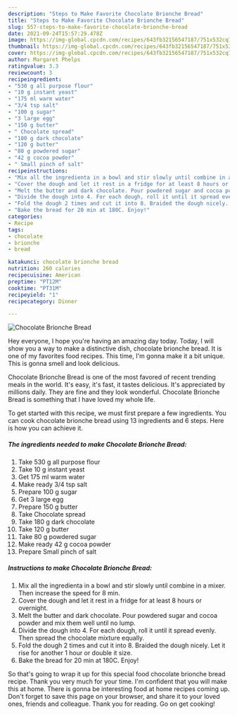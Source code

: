 ```yaml
---
description: "Steps to Make Favorite Chocolate Brionche Bread"
title: "Steps to Make Favorite Chocolate Brionche Bread"
slug: 557-steps-to-make-favorite-chocolate-brionche-bread
date: 2021-09-24T15:57:29.478Z
image: https://img-global.cpcdn.com/recipes/643fb32156547187/751x532cq70/chocolate-brionche-bread-recipe-main-photo.jpg
thumbnail: https://img-global.cpcdn.com/recipes/643fb32156547187/751x532cq70/chocolate-brionche-bread-recipe-main-photo.jpg
cover: https://img-global.cpcdn.com/recipes/643fb32156547187/751x532cq70/chocolate-brionche-bread-recipe-main-photo.jpg
author: Margaret Phelps
ratingvalue: 3.3
reviewcount: 3
recipeingredient:
- "530 g all purpose flour"
- "10 g instant yeast"
- "175 ml warm water"
- "3/4 tsp salt"
- "100 g sugar"
- "3 large egg"
- "150 g butter"
- " Chocolate spread"
- "180 g dark chocolate"
- "120 g butter"
- "80 g powdered sugar"
- "42 g cocoa powder"
- " Small pinch of salt"
recipeinstructions:
- "Mix all the ingredienta in a bowl and stir slowly until combine in a mixer. Then increase the speed for 8 min."
- "Cover the dough and let it rest in a fridge for at least 8 hours or overnight."
- "Melt the butter and dark chocolate. Pour powdered sugar and cocoa powder and mix them well until no lump."
- "Divide the dough into 4. For each dough, roll it until it spread evenly. Then spread the chocolate mixture equally."
- "Fold the dough 2 times and cut it into 8. Braided the dough nicely. Let it rise for another 1 hour or double it size."
- "Bake the bread for 20 min at 180C. Enjoy!"
categories:
- Recipe
tags:
- chocolate
- brionche
- bread

katakunci: chocolate brionche bread 
nutrition: 260 calories
recipecuisine: American
preptime: "PT12M"
cooktime: "PT31M"
recipeyield: "1"
recipecategory: Dinner

---
```



![Chocolate Brionche Bread](https://img-global.cpcdn.com/recipes/643fb32156547187/751x532cq70/chocolate-brionche-bread-recipe-main-photo.jpg)

Hey everyone, I hope you're having an amazing day today. Today, I will show you a way to make a distinctive dish, chocolate brionche bread. It is one of my favorites food recipes. This time, I'm gonna make it a bit unique. This is gonna smell and look delicious.



Chocolate Brionche Bread is one of the most favored of recent trending meals in the world. It's easy, it's fast, it tastes delicious. It's appreciated by millions daily. They are fine and they look wonderful. Chocolate Brionche Bread is something that I have loved my whole life.


To get started with this recipe, we must first prepare a few ingredients. You can cook chocolate brionche bread using 13 ingredients and 6 steps. Here is how you can achieve it.

<!--inarticleads1-->

##### The ingredients needed to make Chocolate Brionche Bread:

1. Take 530 g all purpose flour
1. Take 10 g instant yeast
1. Get 175 ml warm water
1. Make ready 3/4 tsp salt
1. Prepare 100 g sugar
1. Get 3 large egg
1. Prepare 150 g butter
1. Take  Chocolate spread
1. Take 180 g dark chocolate
1. Take 120 g butter
1. Take 80 g powdered sugar
1. Make ready 42 g cocoa powder
1. Prepare  Small pinch of salt




<!--inarticleads2-->

##### Instructions to make Chocolate Brionche Bread:

1. Mix all the ingredienta in a bowl and stir slowly until combine in a mixer. Then increase the speed for 8 min.
1. Cover the dough and let it rest in a fridge for at least 8 hours or overnight.
1. Melt the butter and dark chocolate. Pour powdered sugar and cocoa powder and mix them well until no lump.
1. Divide the dough into 4. For each dough, roll it until it spread evenly. Then spread the chocolate mixture equally.
1. Fold the dough 2 times and cut it into 8. Braided the dough nicely. Let it rise for another 1 hour or double it size.
1. Bake the bread for 20 min at 180C. Enjoy!




So that's going to wrap it up for this special food chocolate brionche bread recipe. Thank you very much for your time. I'm confident that you will make this at home. There is gonna be interesting food at home recipes coming up. Don't forget to save this page on your browser, and share it to your loved ones, friends and colleague. Thank you for reading. Go on get cooking!
